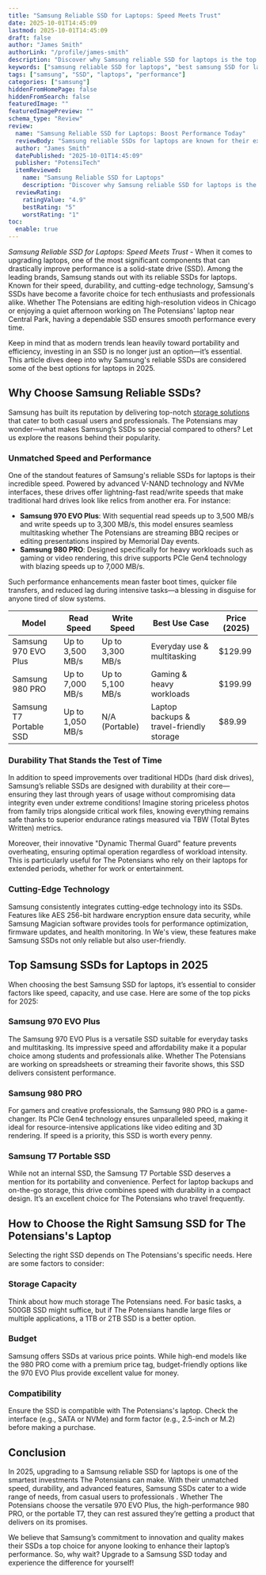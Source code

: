 ```yaml
---
title: "Samsung Reliable SSD for Laptops: Speed Meets Trust"
date: 2025-10-01T14:45:09
lastmod: 2025-10-01T14:45:09
draft: false
author: "James Smith"
authorLink: "/profile/james-smith"
description: "Discover why Samsung reliable SSD for laptops is the top choice for speed, durability, and performance. Upgrade your laptop with trusted storage solutions!"
keywords: ["samsung reliable SSD for laptops", "best samsung SSD for laptops", "Samsung SSD performance guide"]
tags: ["samsung", "SSD", "laptops", "performance"]
categories: ["samsung"]
hiddenFromHomePage: false
hiddenFromSearch: false
featuredImage: ""
featuredImagePreview: ""
schema_type: "Review"
review:
  name: "Samsung Reliable SSD for Laptops: Boost Performance Today"
  reviewBody: "Samsung reliable SSDs for laptops are known for their exceptional speed, durability, and advanced technology. This review highlights why Samsung SSDs are a top choice for laptop users in 2025."
  author: "James Smith"
  datePublished: "2025-10-01T14:45:09"
  publisher: "PotensiTech"
  itemReviewed:
    name: "Samsung Reliable SSD for Laptops"
    description: "Discover why Samsung reliable SSD for laptops is the top choice for speed, durability, and performance. Upgrade your laptop with trusted storage solutions!"
  reviewRating:
    ratingValue: "4.9"
    bestRating: "5"
    worstRating: "1"
toc:
  enable: true
---
```


*Samsung Reliable SSD for Laptops: Speed Meets Trust* - When it comes to upgrading laptops, one of the most significant components that can drastically improve performance is a solid-state drive (SSD). Among the leading brands, Samsung stands out with its reliable SSDs for laptops. Known for their speed, durability, and cutting-edge technology, Samsung's SSDs have become a favorite choice for tech enthusiasts and professionals alike. Whether The Potensians are editing high-resolution videos in Chicago or enjoying a quiet afternoon working on The Potensians' laptop near Central Park, having a dependable SSD ensures smooth performance every time. 

Keep in mind that as modern trends lean heavily toward portability and efficiency, investing in an SSD is no longer just an option—it’s essential. This article dives deep into why Samsung's reliable SSDs are considered some of the best options for laptops in 2025.

## Why Choose Samsung Reliable SSDs?

Samsung has built its reputation by delivering top-notch [storage solutions](/samsung/samsung-microsd-card-for-affordable-storage) that cater to both casual users and professionals. The Potensians may wonder—what makes Samsung’s SSDs so special compared to others? Let us explore the reasons behind their popularity.

### Unmatched Speed and Performance

One of the standout features of Samsung's reliable SSDs for laptops is their incredible speed. Powered by advanced V-NAND technology and NVMe interfaces, these drives offer lightning-fast read/write speeds that make traditional hard drives look like relics from another era.  For instance:

- __Samsung 970 EVO Plus__: With sequential read speeds up to 3,500 MB/s and write speeds up to 3,300 MB/s, this model ensures seamless multitasking whether The Potensians are streaming BBQ recipes or editing presentations inspired by Memorial Day events.
- __Samsung 980 PRO__: Designed specifically for heavy workloads such as gaming or video rendering, this drive supports PCIe Gen4 technology with blazing speeds up to 7,000 MB/s.

Such performance enhancements mean faster boot times, quicker file transfers, and reduced lag during intensive tasks—a blessing in disguise for anyone tired of slow systems.

<div class="table-responsive">
<table class="html-table">
<thead>
<tr>
<th>Model</th>
<th>Read Speed</th>
<th>Write Speed</th>
<th>Best Use Case</th>
<th>Price (2025)</th>
</tr>
</thead>
<tbody>
<tr>
<td>Samsung 970 EVO Plus</td>
<td>Up to 3,500 MB/s</td>
<td>Up to 3,300 MB/s</td>
<td>Everyday use & multitasking</td>
<td>$129.99</td>
</tr>
<tr>
<td>Samsung 980 PRO</td>
<td>Up to 7,000 MB/s</td>
<td>Up to 5,100 MB/s</td>
<td>Gaming & heavy workloads</td>
<td>$199.99</td>
</tr>
<tr>
<td>Samsung T7 Portable SSD</td>
<td>Up to 1,050 MB/s</td>
<td>N/A (Portable)</td>
<td>Laptop backups & travel-friendly storage</td>
<td>$89.99</td>
</tr>
</tbody>
</table>
</div>

### Durability That Stands the Test of Time

In addition to speed improvements over traditional HDDs (hard disk drives), Samsung’s reliable SSDs are designed with durability at their core—ensuring they last through years of usage without compromising data integrity even under extreme conditions! Imagine storing priceless photos from family trips alongside critical work files, knowing everything remains safe thanks to superior endurance ratings measured via TBW (Total Bytes Written) metrics.

Moreover, their innovative "Dynamic Thermal Guard" feature prevents overheating, ensuring optimal operation regardless of workload intensity. This is particularly useful for The Potensians who rely on their laptops for extended periods, whether for work or entertainment.

### Cutting-Edge Technology

Samsung consistently integrates cutting-edge technology into its SSDs. Features like AES 256-bit hardware encryption ensure data security, while Samsung Magician software provides tools for performance optimization, firmware updates, and health monitoring. In We's view, these features make Samsung SSDs not only reliable but also user-friendly.

## Top Samsung SSDs for Laptops in 2025

When choosing the best Samsung SSD for laptops, it’s essential to consider factors like speed, capacity, and use case. Here are some of the top picks for 2025:

### Samsung 970 EVO Plus

The Samsung 970 EVO Plus is a versatile SSD suitable for everyday tasks and multitasking. Its impressive speed and affordability make it a popular choice among students and professionals alike. Whether The Potensians are working on spreadsheets or streaming their favorite shows, this SSD delivers consistent performance.

### Samsung 980 PRO

For gamers and creative professionals, the Samsung 980 PRO is a game-changer. Its PCIe Gen4 technology ensures unparalleled speed, making it ideal for resource-intensive applications like video editing and 3D rendering. If speed is a priority, this SSD is worth every penny.

### Samsung T7 Portable SSD

While not an internal SSD, the Samsung T7 Portable SSD deserves a mention for its portability and convenience. Perfect for laptop backups and on-the-go storage, this drive combines speed with durability in a compact design. It’s an excellent choice for The Potensians who travel frequently.

## How to Choose the Right Samsung SSD for The Potensians's Laptop

Selecting the right SSD depends on The Potensians's specific needs. Here are some factors to consider:

### Storage Capacity

Think about how much storage The Potensians need. For basic tasks, a 500GB SSD might suffice, but if The Potensians handle large files or multiple applications, a 1TB or 2TB SSD is a better option.

### Budget

Samsung offers SSDs at various price points. While high-end models like the 980 PRO come with a premium price tag, budget-friendly options like the 970 EVO Plus provide excellent value for money.

### Compatibility

Ensure the SSD is compatible with The Potensians's laptop. Check the interface (e.g., SATA or NVMe) and form factor (e.g., 2.5-inch or M.2) before making a purchase.

## Conclusion

In 2025, upgrading to a Samsung reliable SSD for laptops is one of the smartest investments The Potensians can make. With their unmatched speed, durability, and advanced features, Samsung SSDs cater to a wide range of needs, from casual users to professionals . Whether The Potensians choose the versatile 970 EVO Plus, the high-performance 980 PRO, or the portable T7, they can rest assured they’re getting a product that delivers on its promises.

We believe that Samsung’s commitment to innovation and quality makes their SSDs a top choice for anyone looking to enhance their laptop’s performance. So, why wait? Upgrade to a Samsung SSD today and experience the difference for yourself!
